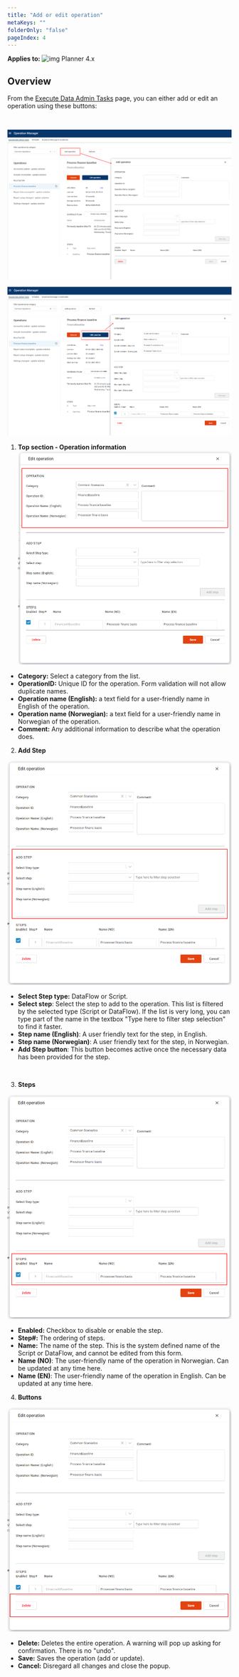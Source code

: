 ```yaml
---
title: "Add or edit operation"
metaKeys: ""
folderOnly: "false"
pageIndex: 4
---
```

 **Applies to:** ![img](https://profitbasedocs.blob.core.windows.net/icons/yes-icon.png) Planner 4.x
 
## Overview

From the [Execute Data Admin Tasks](execute-data-admin-tasks.md) page, you can either add or edit an operation using these buttons:

<br/>

![](Img/AddOperation.png)

![](Img/EditOperation.png)

1. **Top section - Operation information**<br/>
![](Img/AddEditOperation_operationInfo.png)

- **Category:** Select a category from the list.
- **OperationID:** Unique ID for the operation. Form validation will not allow duplicate names.
- **Operation name (English):** a text field for a user-friendly name in English of the operation.
- **Operation name (Norwegian):** a text field for a user-friendly name in Norwegian of the operation.
- **Comment:** Any additional information to describe what the operation does.

2. **Add Step**<br/>

![](Img/AddEditOperation_addStep.png)

- **Select Step type:** DataFlow or Script.
- **Select step**: Select the step to add to the operation. This list is filtered by the selected type (Script or DataFlow).
If the list is very long, you can type part of the name in the textbox "Type here to filter step selection" to find it faster.
- **Step name (English)**: A user friendly text for the step, in English.
- **Step name (Norwegian)**: A user friendly text for the step, in Norwegian.
- **Add Step button**: This button becomes active once the necessary data has been provided for the step.

<br/>

3. **Steps**

![](Img/AddEditOperation_Steps.png)

- **Enabled:** Checkbox to disable or enable the step.
- **Step#:** The ordering of steps.
- **Name:** The name of the step. This is the system defined name of the Script or DataFlow, and cannot be edited from this form.
- **Name (NO)**: The user-friendly name of the operation in Norwegian. Can be updated at any time here.
- **Name (EN)**: The user-friendly name of the operation in English. Can be updated at any time here.

4. **Buttons**

![](Img/AddEditOperation_Buttons.png)

- **Delete:** Deletes the entire operation. A warning will pop up asking for confirmation. There is no "undo".
- **Save:** Saves the operation (add or update).
- **Cancel:** Disregard all changes and close the popup.


